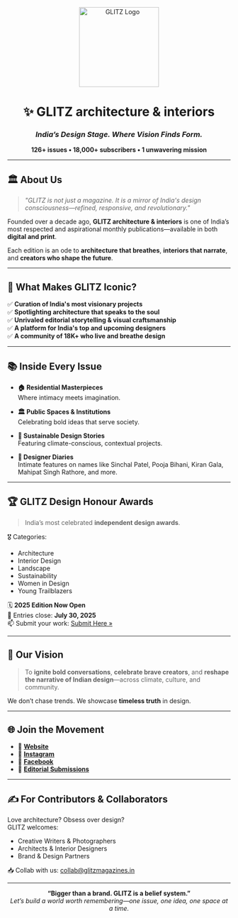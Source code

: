 <p align="center">
  <img src="https://glitzmagazines.in/img/glitz_logo.png" width="180" alt="GLITZ Logo" />
</p>

<h1 align="center">✨ GLITZ architecture & interiors</h1>
<h3 align="center"><em>India’s Design Stage. Where Vision Finds Form.</em></h3>

<p align="center">
  <strong>126+ issues • 18,000+ subscribers • 1 unwavering mission</strong>
</p>

---

## 🏛 About Us

> *"GLITZ is not just a magazine. It is a mirror of India's design consciousness—refined, responsive, and revolutionary."*

Founded over a decade ago, **GLITZ architecture & interiors** is one of India’s most respected and aspirational monthly publications—available in both **digital and print**.

Each edition is an ode to **architecture that breathes**, **interiors that narrate**, and **creators who shape the future**.

---

## 🌟 What Makes GLITZ Iconic?

✅ **Curation of India's most visionary projects**  
✅ **Spotlighting architecture that speaks to the soul**  
✅ **Unrivaled editorial storytelling & visual craftsmanship**  
✅ **A platform for India's top and upcoming designers**  
✅ **A community of 18K+ who live and breathe design**

---

## 📚 Inside Every Issue

- **🏠 Residential Masterpieces**  
  Where intimacy meets imagination.

- **🏛 Public Spaces & Institutions**  
  Celebrating bold ideas that serve society.

- **🌿 Sustainable Design Stories**  
  Featuring climate-conscious, contextual projects.

- **🧠 Designer Diaries**  
  Intimate features on names like Sinchal Patel, Pooja Bihani, Kiran Gala, Mahipat Singh Rathore, and more.

---

## 🏆 GLITZ Design Honour Awards

> India’s most celebrated **independent design awards**.

🎖️ Categories:
- Architecture  
- Interior Design  
- Landscape  
- Sustainability  
- Women in Design  
- Young Trailblazers

🗓 **2025 Edition Now Open**  
📌 Entries close: **July 30, 2025**  
📫 Submit your work: [Submit Here »](mailto:editor@glitzmagazines.in)

---

## 🧭 Our Vision

> To **ignite bold conversations**, **celebrate brave creators**, and **reshape the narrative of Indian design**—across climate, culture, and community.

We don’t chase trends. We showcase **timeless truth** in design.

---

## 🌐 Join the Movement

- 🔗 [**Website**](https://glitzmagazines.in)
- 📸 [**Instagram**](https://instagram.com/theneptuneglitz)
- 📘 [**Facebook**](https://facebook.com/theneptuneglitz)
- 📩 [**Editorial Submissions**](mailto:editor@glitzmagazines.in)

---

## ✍️ For Contributors & Collaborators

Love architecture? Obsess over design?  
GLITZ welcomes:
- Creative Writers & Photographers  
- Architects & Interior Designers  
- Brand & Design Partners  

📥 Collab with us: [collab@glitzmagazines.in](mailto:collab@glitzmagazines.in)

---

<p align="center">
  <strong>“Bigger than a brand. GLITZ is a belief system.”</strong><br/>
  <em>Let’s build a world worth remembering—one issue, one idea, one space at a time.</em>
</p>
